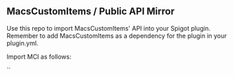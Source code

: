 ## MacsCustomItems / Public API Mirror

Use this repo to import MacsCustomItems' API into your Spigot plugin.
Remember to add MacsCustomItems as a dependency for the plugin in your plugin.yml.

Import MCI as follows:

``
